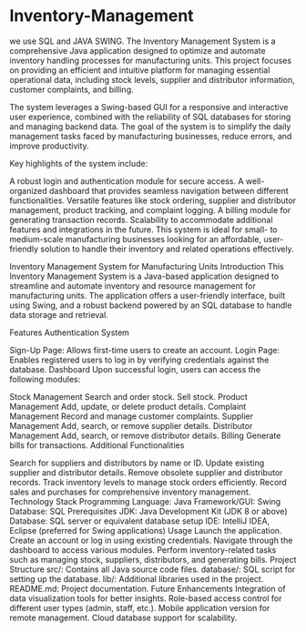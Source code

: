 # Inventory-Management
we use SQL and JAVA SWING. The Inventory Management System is a comprehensive Java application designed to optimize and automate inventory handling processes for manufacturing units. This project focuses on providing an efficient and intuitive platform for managing essential operational data, including stock levels, supplier and distributor information, customer complaints, and billing.

The system leverages a Swing-based GUI for a responsive and interactive user experience, combined with the reliability of SQL databases for storing and managing backend data. The goal of the system is to simplify the daily management tasks faced by manufacturing businesses, reduce errors, and improve productivity.

Key highlights of the system include:

A robust login and authentication module for secure access.
A well-organized dashboard that provides seamless navigation between different functionalities.
Versatile features like stock ordering, supplier and distributor management, product tracking, and complaint logging.
A billing module for generating transaction records.
Scalability to accommodate additional features and integrations in the future.
This system is ideal for small- to medium-scale manufacturing businesses looking for an affordable, user-friendly solution to handle their inventory and related operations effectively.

Inventory Management System for Manufacturing Units Introduction This Inventory Management System is a Java-based application designed to streamline and automate inventory and resource management for manufacturing units. The application offers a user-friendly interface, built using Swing, and a robust backend powered by an SQL database to handle data storage and retrieval.

Features Authentication System

Sign-Up Page: Allows first-time users to create an account. Login Page: Enables registered users to log in by verifying credentials against the database. Dashboard Upon successful login, users can access the following modules:

Stock Management Search and order stock. Sell stock. Product Management Add, update, or delete product details. Complaint Management Record and manage customer complaints. Supplier Management Add, search, or remove supplier details. Distributor Management Add, search, or remove distributor details. Billing Generate bills for transactions. Additional Functionalities

Search for suppliers and distributors by name or ID. Update existing supplier and distributor details. Remove obsolete supplier and distributor records. Track inventory levels to manage stock orders efficiently. Record sales and purchases for comprehensive inventory management. Technology Stack Programming Language: Java Framework/GUI: Swing Database: SQL Prerequisites JDK: Java Development Kit (JDK 8 or above) Database: SQL server or equivalent database setup IDE: IntelliJ IDEA, Eclipse (preferred for Swing applications) Usage Launch the application. Create an account or log in using existing credentials. Navigate through the dashboard to access various modules. Perform inventory-related tasks such as managing stock, suppliers, distributors, and generating bills. Project Structure src/: Contains all Java source code files. database/: SQL script for setting up the database. lib/: Additional libraries used in the project. README.md: Project documentation. Future Enhancements Integration of data visualization tools for better insights. Role-based access control for different user types (admin, staff, etc.). Mobile application version for remote management. Cloud database support for scalability.

